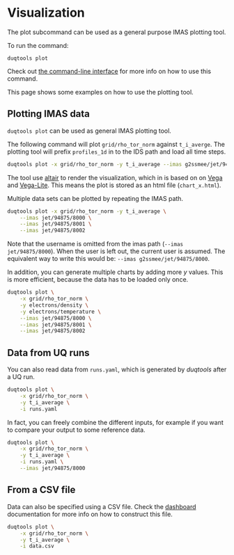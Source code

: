 # Visualization

The plot subcommand can be used as a general purpose IMAS plotting tool.

To run the command:

`duqtools plot`

Check out [the command-line interface](/command-line-interface#plot) for more info on how to use this command.

This page shows some examples on how to use the plotting tool.

## Plotting IMAS data

`duqtools plot` can be used as general IMAS plotting tool.

The following command will plot `grid/rho_tor_norm` against `t_i_averge`. The plotting tool will prefix `profiles_1d` in to the IDS path and load all time steps.

```bash
duqtools plot -x grid/rho_tor_norm -y t_i_average --imas g2ssmee/jet/94875/8000
```

The tool use [altair](https://altair-viz.github.io/) to render the visualization, which in is based on on [Vega](http://vega.github.io/vega) and [Vega-Lite](http://vega.github.io/vega-lite). This means the plot is stored as an html file (`chart_x.html`).

Multiple data sets can be plotted by repeating the IMAS path.

```bash
duqtools plot -x grid/rho_tor_norm -y t_i_average \
    --imas jet/94875/8000 \
    --imas jet/94875/8001 \
    --imas jet/94875/8002
```

Note that the username is omitted from the imas path (`--imas jet/94875/8000`). When the user is left out, the current user is assumed. The equivalent way to write this would be: `--imas g2ssmee/jet/94875/8000`.

In addition, you can generate multiple charts by adding more *y* values. This is more efficient, because the data has to be loaded only once.

```bash
duqtools plot \
    -x grid/rho_tor_norm \
    -y electrons/density \
    -y electrons/temperature \
    --imas jet/94875/8000 \
    --imas jet/94875/8001 \
    --imas jet/94875/8002
```

## Data from UQ runs

You can also read data from `runs.yaml`, which is generated by *duqtools* after a UQ run.

```bash
duqtools plot \
    -x grid/rho_tor_norm \
    -y t_i_average \
    -i runs.yaml
```

In fact, you can freely combine the different inputs, for example if you want to compare your output to some reference data.

```bash
duqtools plot \
    -x grid/rho_tor_norm \
    -y t_i_average \
    -i runs.yaml \
    --imas jet/94875/8000
```

## From a CSV file

Data can also be specified using a CSV file. Check the [dashboard](dash/#from-a-csv-file) documentation for more info on how to construct this file.

```bash
duqtools plot \
    -x grid/rho_tor_norm \
    -y t_i_average \
    -i data.csv
```
